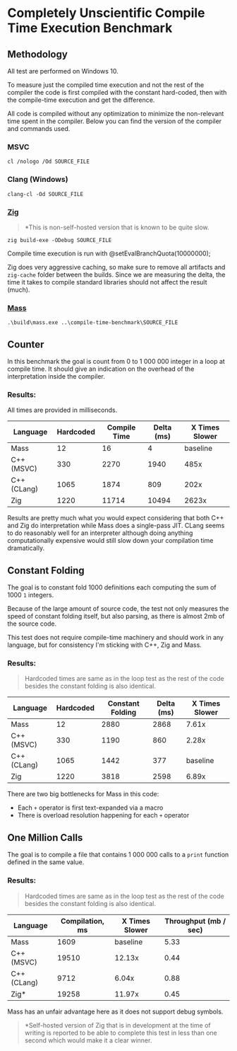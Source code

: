 # Completely Unscientific Compile Time Execution Benchmark

## Methodology

All test are performed on Windows 10.

To measure just the compiled time execution and not the rest of the compiler the code is first compiled with the constant hard-coded, then with the compile-time execution and get the difference.

All code is compiled without any optimization to minimize the non-relevant time spent in the compiler. Below you can find the version of the compiler and commands used.

### MSVC

    cl /nologo /Od SOURCE_FILE

### Clang (Windows)

    clang-cl -Od SOURCE_FILE

### [Zig](http://ziglang.org)

> *This is non-self-hosted version that is known to be quite slow.

    zig build-exe -ODebug SOURCE_FILE

Compile time execution is run with @setEvalBranchQuota(10000000);

Zig does very aggressive caching, so make sure to remove all artifacts and `zig-cache` folder between the builds. Since we are measuring the delta, the time it takes to compile standard libraries should not affect the result (much).

### [Mass](https://github.com/grassator/mass)

    .\build\mass.exe ..\compile-time-benchmark\SOURCE_FILE

## Counter

In this benchmark the goal is count from 0 to 1 000 000 integer in a loop at compile time. It should give an indication on the overhead of the interpretation inside the compiler.

### Results:

All times are provided in milliseconds.

Language     | Hardcoded | Compile Time | Delta (ms) | X Times Slower
------------ | ----------|--------------|------------|----------------
Mass         | 12        | 16           | 4          | baseline
C++ (MSVC)   | 330       | 2270         | 1940       | 485x
C++ (CLang)  | 1065      | 1874         | 809        | 202x
Zig          | 1220      | 11714        | 10494      | 2623x

Results are pretty much what you would expect considering that both C++ and Zig do interpretation while Mass does a single-pass JIT. CLang seems to do reasonably well for an interpreter although doing anything computationally expensive would still slow down your compilation time dramatically.

## Constant Folding

The goal is to constant fold 1000 definitions each computing the sum of 1000 `1` integers.

Because of the large amount of source code, the test not only measures the speed of constant folding itself, but also parsing, as there is almost 2mb of the source code.

This test does not require compile-time machinery and should work in any language, but for consistency I'm sticking with C++, Zig and Mass.

### Results:

> Hardcoded times are same as in the loop test as the rest of the code besides the constant folding is also identical.

Language     | Hardcoded | Constant Folding | Delta (ms) | X Times Slower
------------ | ----------|------------------|------------|----------------
Mass         | 12        | 2880             | 2868       | 7.61x
C++ (MSVC)   | 330       | 1190             | 860        | 2.28x
C++ (CLang)  | 1065      | 1442             | 377        | baseline
Zig          | 1220      | 3818             | 2598       | 6.89x

There are two big bottlenecks for Mass in this code:
  - Each `+` operator is first text-expanded via a macro
  - There is overload resolution happening for each `+` operator

## One Million Calls

The goal is to compile a file that contains 1 000 000 calls to a `print` function defined in the same value.

### Results:

> Hardcoded times are same as in the loop test as the rest of the code besides the constant folding is also identical.

Language     | Compilation, ms  | X Times Slower | Throughput (mb / sec)
------------ | -----------------|----------------|----------------------
Mass         | 1609             | baseline       | 5.33
C++ (MSVC)   | 19510            | 12.13x         | 0.44
C++ (CLang)  | 9712             | 6.04x          | 0.88
Zig*         | 19258            | 11.97x         | 0.45

Mass has an unfair advantage here as it does not support debug symbols.

> *Self-hosted version of Zig that is in development at the time of writing is reported to be able to complete this test in less than one second which would make it a clear winner.

